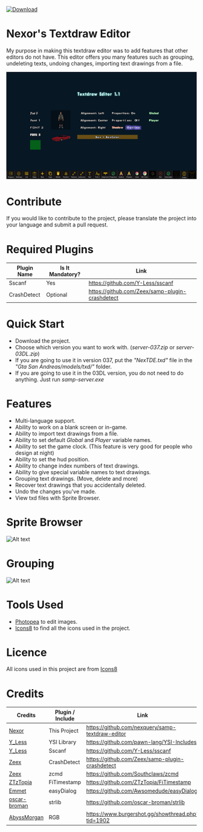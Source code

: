 [![Download](https://img.shields.io/github/downloads/nexquery/samp-textdraw-editor/total?color=%233498db)](https://github.com/nexquery/samp-textdraw-editor/releases/latest)
# Nexor's Textdraw Editor
My purpose in making this textdraw editor was to add features that other editors do not have. This editor offers you many features such as grouping, undeleting texts, undoing changes, importing text drawings from a file.

![Alt text](img/git/editor.png?raw=true)

# Contribute
If you would like to contribute to the project, please translate the project into your language and submit a pull request.

# Required Plugins
| Plugin Name | Is It Mandatory? |                      Link                       |
|-------------|------------------|-------------------------------------------------|
| Sscanf      | Yes              | https://github.com/Y-Less/sscanf                |
| CrashDetect | Optional         | https://github.com/Zeex/samp-plugin-crashdetect |

# Quick Start
- Download the project.
- Choose which version you want to work with. (*server-037.zip* or *server-03DL.zip*)
- If you are going to use it in version 037, put the *"NexTDE.txd"* file in the *"Gta San Andreas/models/txd/"* folder.
- If you are going to use it in the 03DL version, you do not need to do anything. Just run *samp-server.exe*

# Features
- Multi-language support.
- Ability to work on a blank screen or in-game.
- Ability to import text drawings from a file.
- Ability to set default *Global* and *Player* variable names.
- Ability to set the game clock. (This feature is very good for people who design at night)
- Ability to set the hud position.
- Ability to change index numbers of text drawings.
- Ability to give special variable names to text drawings.
- Grouping text drawings. (Move, delete and more)
- Recover text drawings that you accidentally deleted.
- Undo the changes you've made.
- View txd files with Sprite Browser.

# Sprite Browser
![Alt text](img/git/sbrowser.png?raw=true)

# Grouping
![Alt text](img/git/group-1.gif?raw=true)

# Tools Used
- [Photopea](https://www.photopea.com/) to edit images.
- [Icons8](https://icons8.com/) to find all the icons used in the project.

# Licence
All icons used in this project are from [Icons8](https://icons8.com/)

# Credits
|                     Credits                     | Plugin / Include |                       Link                        |
|-------------------------------------------------|------------------|---------------------------------------------------|
| [Nexor](https://github.com/nexquery)            | This Project     | https://github.com/nexquery/samp-textdraw-editor  |
| [Y_Less](https://github.com/Y-Less)             | YSI Library      | https://github.com/pawn-lang/YSI-Includes         |
| [Y_Less](https://github.com/Y-Less)             | Sscanf           | https://github.com/Y-Less/sscanf                  |
| [Zeex](https://github.com/Zeex)                 | CrashDetect      | https://github.com/Zeex/samp-plugin-crashdetect   |
| [Zeex](https://github.com/Zeex)                 | zcmd             | https://github.com/Southclaws/zcmd                |
| [ZTzTopia](https://github.com/ZTzTopia)         | FiTimestamp      | https://github.com/ZTzTopia/FiTimestamp           |
| [Emmet](https://github.com/emmet-jones)         | easyDialog       | https://github.com/Awsomedude/easyDialog          |
| [oscar-broman](https://github.com/oscar-broman) | strlib           | https://github.com/oscar-broman/strlib            |
| [AbyssMorgan](https://github.com/AbyssMorgan)   | RGB              | https://www.burgershot.gg/showthread.php?tid=1902 |
